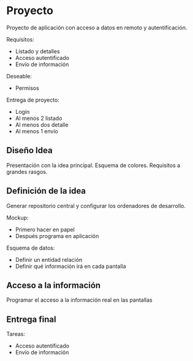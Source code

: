 # Proyecto

Proyecto de aplicación con acceso a datos en remoto y autentificación.

Requisitos:

- Listado y detalles
- Acceso autentificado
- Envío de información

Deseable:

- Permisos

Entrega de proyecto:

- Login
- Al menos 2 listado
- Al menos dos detalle
- Al menos 1 envío

## Diseño Idea

Presentación con la idea principal. Esquema de colores. Requisitos a grandes rasgos.

## Definición de la idea

Generar repositorio central y configurar los ordenadores de desarrollo.

Mockup:

- Primero hacer en papel
- Después programa en aplicación

Esquema de datos:

- Definir un entidad relación
- Definir qué información irá en cada pantalla

## Acceso a la información

Programar el acceso a la información real en las pantallas

## Entrega final

Tareas:

- Acceso autentificado
- Envío de información
